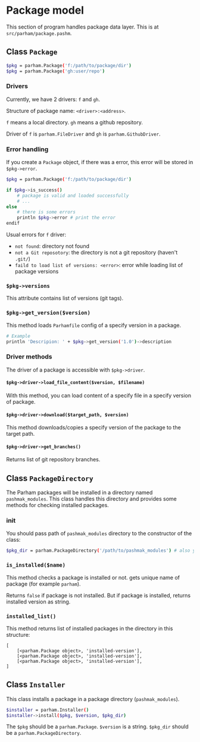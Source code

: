 # Package model
This section of program handles package data layer.
This is at `src/parham/package.pashm`.

## Class `Package`

```bash
$pkg = parham.Package('f:/path/to/package/dir')
$pkg = parham.Package('gh:user/repo')
```

### Drivers
Currently, we have 2 drivers: `f` and `gh`.

Structure of package name: `<driver>:<address>`.

`f` means a local directory.
`gh` means a github repository.

Driver of `f` is `parham.FileDriver` and `gh` is `parham.GithubDriver`.

### Error handling
If you create a `Package` object, if there was a error, this error will be stored in `$pkg->error`.

```bash
$pkg = parham.Package('f:/path/to/package/dir')

if $pkg->is_success()
    # package is valid and loaded successfully
    # ...
else
    # there is some errors
    println $pkg->error # print the error
endif
```

Usual errors for `f` driver:
- `not found`: directory not found
- `not a Git reposotory`: the directory is not a git repository (haven't `.git/`)
- `faild to load list of versions: <error>`: error while loading list of package versions

### `$pkg->versions`
This attribute contains list of versions (git tags).

### `$pkg->get_version($version)`
This method loads `Parhamfile` config of a specify version in a package.

```bash
# Example
println 'Descripion: ' + $pkg->get_version('1.0')->description
```

### Driver methods
The driver of a package is accessible with `$pkg->driver`.

#### `$pkg->driver->load_file_content($version, $filename)`
With this method, you can load content of a specify file in a specify version of package.

#### `$pkg->driver->download($target_path, $version)`
This method downloads/copies a specify version of the package to the target path.

#### `$pkg->driver->get_branches()`
Returns list of git repository branches.

## Class `PackageDirectory`
The Parham packages will be installed in a directory named `pashmak_modules`.
This class handles this directory and provides some methods for checking installed packages.

### init
You should pass path of `pashmak_modules` directory to the constructor of the class:

```bash
$pkg_dir = parham.PackageDirectory('/path/to/pashmak_modules') # also you can use other name instead of `pashmak_modules`
```

### `is_installed($name)`
This method checks a package is installed or not. gets unique name of package (for example `parham`).

Returns `false` if package is not installed.
But if package is installed, returns installed version as string.

### `installed_list()`
This method returns list of installed packages in the directory in this structure:

```
[
    [<parham.Package object>, 'installed-version'],
    [<parham.Package object>, 'installed-version'],
    [<parham.Package object>, 'installed-version'],
]
```

## Class `Installer`
This class installs a package in a package directory (`pashmak_modules`).

```bash
$installer = parham.Installer()
$installer->install($pkg, $version, $pkg_dir)
```

The `$pkg` should be a `parham.Package`.
`$version` is a string.
`$pkg_dir` should be a `parham.PackageDirectory`.
